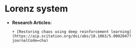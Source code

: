 # Lorenz system

- **Research Articles:**  

      + [Restoring chaos using deep reinforcement learning](https://aip.scitation.org/doi/abs/10.1063/5.0002047?journalCode=cha)




